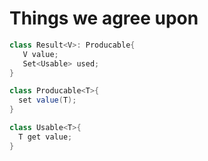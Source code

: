 # Things we agree upon

```c#
class Result<V>: Producable{
   V value;
   Set<Usable> used;
}

class Producable<T>{
  set value(T);
}

class Usable<T>{
  T get value;
}
```
